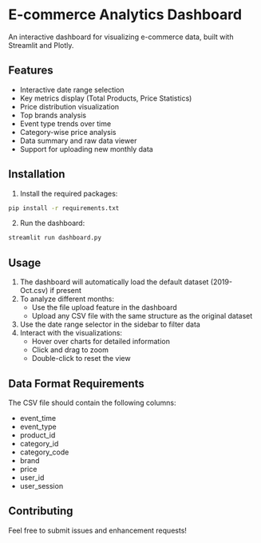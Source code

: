 # E-commerce Analytics Dashboard

An interactive dashboard for visualizing e-commerce data, built with Streamlit and Plotly.

## Features

- Interactive date range selection
- Key metrics display (Total Products, Price Statistics)
- Price distribution visualization
- Top brands analysis
- Event type trends over time
- Category-wise price analysis
- Data summary and raw data viewer
- Support for uploading new monthly data

## Installation

1. Install the required packages:
```bash
pip install -r requirements.txt
```

2. Run the dashboard:
```bash
streamlit run dashboard.py
```

## Usage

1. The dashboard will automatically load the default dataset (2019-Oct.csv) if present
2. To analyze different months:
   - Use the file upload feature in the dashboard
   - Upload any CSV file with the same structure as the original dataset
3. Use the date range selector in the sidebar to filter data
4. Interact with the visualizations:
   - Hover over charts for detailed information
   - Click and drag to zoom
   - Double-click to reset the view

## Data Format Requirements

The CSV file should contain the following columns:
- event_time
- event_type
- product_id
- category_id
- category_code
- brand
- price
- user_id
- user_session

## Contributing

Feel free to submit issues and enhancement requests! 